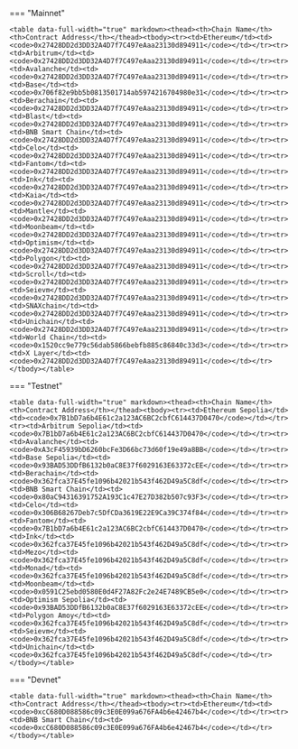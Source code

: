 <!-- The content in this file is auto-generated. Do not modify this file directly. Please see the README.md in the wormhole-mkdocs/scripts directory to learn how to update this page. -->
<!--RELAYER_BRIDGE_ADDRESS-->

=== "Mainnet"

    <table data-full-width="true" markdown><thead><th>Chain Name</th><th>Contract Address</th></thead><tbody><tr><td>Ethereum</td><td><code>0x27428DD2d3DD32A4D7f7C497eAaa23130d894911</code></td></tr><tr><td>Arbitrum</td><td><code>0x27428DD2d3DD32A4D7f7C497eAaa23130d894911</code></td></tr><tr><td>Avalanche</td><td><code>0x27428DD2d3DD32A4D7f7C497eAaa23130d894911</code></td></tr><tr><td>Base</td><td><code>0x706f82e9bb5b0813501714ab5974216704980e31</code></td></tr><tr><td>Berachain</td><td><code>0x27428DD2d3DD32A4D7f7C497eAaa23130d894911</code></td></tr><tr><td>Blast</td><td><code>0x27428DD2d3DD32A4D7f7C497eAaa23130d894911</code></td></tr><tr><td>BNB Smart Chain</td><td><code>0x27428DD2d3DD32A4D7f7C497eAaa23130d894911</code></td></tr><tr><td>Celo</td><td><code>0x27428DD2d3DD32A4D7f7C497eAaa23130d894911</code></td></tr><tr><td>Fantom</td><td><code>0x27428DD2d3DD32A4D7f7C497eAaa23130d894911</code></td></tr><tr><td>Ink</td><td><code>0x27428DD2d3DD32A4D7f7C497eAaa23130d894911</code></td></tr><tr><td>Kaia</td><td><code>0x27428DD2d3DD32A4D7f7C497eAaa23130d894911</code></td></tr><tr><td>Mantle</td><td><code>0x27428DD2d3DD32A4D7f7C497eAaa23130d894911</code></td></tr><tr><td>Moonbeam</td><td><code>0x27428DD2d3DD32A4D7f7C497eAaa23130d894911</code></td></tr><tr><td>Optimism</td><td><code>0x27428DD2d3DD32A4D7f7C497eAaa23130d894911</code></td></tr><tr><td>Polygon</td><td><code>0x27428DD2d3DD32A4D7f7C497eAaa23130d894911</code></td></tr><tr><td>Scroll</td><td><code>0x27428DD2d3DD32A4D7f7C497eAaa23130d894911</code></td></tr><tr><td>Seievm</td><td><code>0x27428DD2d3DD32A4D7f7C497eAaa23130d894911</code></td></tr><tr><td>SNAXchain</td><td><code>0x27428DD2d3DD32A4D7f7C497eAaa23130d894911</code></td></tr><tr><td>Unichain</td><td><code>0x27428DD2d3DD32A4D7f7C497eAaa23130d894911</code></td></tr><tr><td>World Chain</td><td><code>0x1520cc9e779c56dab5866bebfb885c86840c33d3</code></td></tr><tr><td>X Layer</td><td><code>0x27428DD2d3DD32A4D7f7C497eAaa23130d894911</code></td></tr></tbody></table>

=== "Testnet"

    <table data-full-width="true" markdown><thead><th>Chain Name</th><th>Contract Address</th></thead><tbody><tr><td>Ethereum Sepolia</td><td><code>0x7B1bD7a6b4E61c2a123AC6BC2cbfC614437D0470</code></td></tr><tr><td>Arbitrum Sepolia</td><td><code>0x7B1bD7a6b4E61c2a123AC6BC2cbfC614437D0470</code></td></tr><tr><td>Avalanche</td><td><code>0xA3cF45939bD6260bcFe3D66bc73d60f19e49a8BB</code></td></tr><tr><td>Base Sepolia</td><td><code>0x93BAD53DDfB6132b0aC8E37f6029163E63372cEE</code></td></tr><tr><td>Berachain</td><td><code>0x362fca37E45fe1096b42021b543f462D49a5C8df</code></td></tr><tr><td>BNB Smart Chain</td><td><code>0x80aC94316391752A193C1c47E27D382b507c93F3</code></td></tr><tr><td>Celo</td><td><code>0x306B68267Deb7c5DfCDa3619E22E9Ca39C374f84</code></td></tr><tr><td>Fantom</td><td><code>0x7B1bD7a6b4E61c2a123AC6BC2cbfC614437D0470</code></td></tr><tr><td>Ink</td><td><code>0x362fca37E45fe1096b42021b543f462D49a5C8df</code></td></tr><tr><td>Mezo</td><td><code>0x362fca37E45fe1096b42021b543f462D49a5C8df</code></td></tr><tr><td>Monad</td><td><code>0x362fca37E45fe1096b42021b543f462D49a5C8df</code></td></tr><tr><td>Moonbeam</td><td><code>0x0591C25ebd0580E0d4F27A82Fc2e24E7489CB5e0</code></td></tr><tr><td>Optimism Sepolia</td><td><code>0x93BAD53DDfB6132b0aC8E37f6029163E63372cEE</code></td></tr><tr><td>Polygon Amoy</td><td><code>0x362fca37E45fe1096b42021b543f462D49a5C8df</code></td></tr><tr><td>Seievm</td><td><code>0x362fca37E45fe1096b42021b543f462D49a5C8df</code></td></tr><tr><td>Unichain</td><td><code>0x362fca37E45fe1096b42021b543f462D49a5C8df</code></td></tr></tbody></table>

=== "Devnet"

    <table data-full-width="true" markdown><thead><th>Chain Name</th><th>Contract Address</th></thead><tbody><tr><td>Ethereum</td><td><code>0xcC680D088586c09c3E0E099a676FA4b6e42467b4</code></td></tr><tr><td>BNB Smart Chain</td><td><code>0xcC680D088586c09c3E0E099a676FA4b6e42467b4</code></td></tr></tbody></table>
  
<!--RELAYER_BRIDGE_ADDRESS-->
